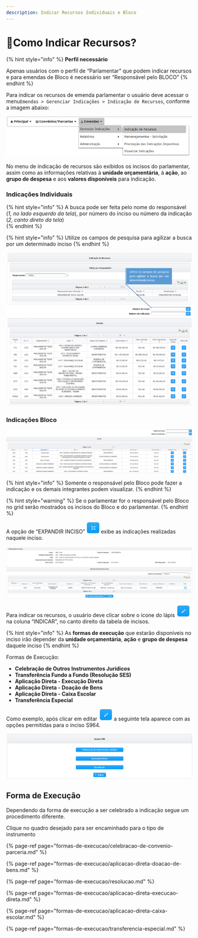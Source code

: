 ```yaml
---
description: Indicar Recursos Individuais e Bloco
---
```


# 🤔Como Indicar Recursos?

{% hint style="info" %}
**Perfil necessário**

Apenas usuários com o perfil de “Parlamentar” que podem indicar recursos e para emendas de Bloco é necessário ser “Responsável pelo BLOCO”
{% endhint %}

Para indicar os recursos de emenda parlamentar o usuário deve acessar o menu`Emendas > Gerenciar Indicações > Indicação de Recursos`, conforme a imagem abaixo:

![](../.gitbook/assets/0%20%287%29.png)

No menu de indicação de recursos são exibidos os incisos do parlamentar, assim como as informações relativas à **unidade orçamentária**, à **ação**, ao **grupo de despesa** e aos **valores disponíveis** para indicação. 

### Indicações Individuais

{% hint style="info" %}
A busca pode ser feita pelo nome do responsável \(_1, no lado esquerdo da tela_\), por número do inciso ou número da indicação \(_2, canto direto da tela_\)  
{% endhint %}

{% hint style="info" %}
Utilize os campos de pesquisa para agilizar a busca por um determinado inciso
{% endhint %}

![](../.gitbook/assets/image%20%28180%29.png)

### **Indicações Bloco**

![Rela&#xE7;&#xE3;o de Inciso do Parlamentar e do Bloco](../.gitbook/assets/inciso_bloco.png)

{% hint style="info" %}
Somente o responsável pelo Bloco pode fazer a indicação e os demais integrantes podem visualizar.
{% endhint %}

{% hint style="warning" %}
Se o parlamentar for o responsável pelo Bloco no grid serão mostrados os incisos do Bloco e do parlamentar.
{% endhint %}

A opção de “EXPANDIR INCISO” ![](../.gitbook/assets/icone_expandir.jpg) exibe as indicações realizadas naquele inciso.

![Lista das indica&#xE7;&#xF5;es por inciso](../.gitbook/assets/indicacoes_por_inciso.PNG)

Para indicar os recursos, o usuário deve clicar sobre o ícone do lápis ![](../.gitbook/assets/icone_lapis.jpg) na coluna “INDICAR”, no canto direito da tabela de incisos. 

{% hint style="info" %}
As **formas de execução** que estarão disponíveis no inciso irão depender da **unidade orçamentária**, **ação** e **grupo de despesa** daquele inciso
{% endhint %}

Formas de Execução: 

* **Celebração de Outros Instrumentos Jurídicos**
* **Transferência Fundo a Fundo \(Resolução SES\)**
* **Aplicação Direta - Execução Direta**
* **Aplicação Direta - Doação de Bens**
* **Aplicação Direta - Caixa Escolar**
* **Transferência Especial**

Como exemplo, após clicar em editar ![](../.gitbook/assets/icone_lapis.jpg) a seguinte tela aparece com as opções permitidas para o inciso S964.

![](../.gitbook/assets/image%20%28178%29.png)

## Forma de Execução

Dependendo da forma de execução a ser celebrado a indicação segue um procedimento diferente.

Clique no quadro desejado para ser encaminhado para o tipo de instrumento

{% page-ref page="formas-de-execucao/celebracao-de-convenio-parceria.md" %}

{% page-ref page="formas-de-execucao/aplicacao-direta-doacao-de-bens.md" %}

{% page-ref page="formas-de-execucao/resolucao.md" %}

{% page-ref page="formas-de-execucao/aplicacao-direta-execucao-direta.md" %}

{% page-ref page="formas-de-execucao/aplicacao-direta-caixa-escolar.md" %}

{% page-ref page="formas-de-execucao/transferencia-especial.md" %}



